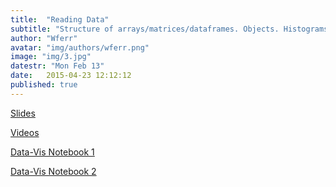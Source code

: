 ```yaml
---
title:  "Reading Data"
subtitle: "Structure of arrays/matrices/dataframes. Objects. Histograms and missing value imputation. Summary statistics."
author: "Wferr"
avatar: "img/authors/wferr.png"
image: "img/3.jpg"
datestr: "Mon Feb 13"
date:   2015-04-23 12:12:12
published: true
---
```


[Slides](https://docs.google.com/presentation/d/1WWNmpZdYLLtIjLW11Aswuj0_5Pf0CL2J6-rT2Fc0aGc/edit#slide=id.g1c95f0019c_0_1)

[Videos](https://youtu.be/nq5RLYvOwFg)

[Data-Vis Notebook 1](https://github.com/kaggledecal/sp17/blob/master/day03/data_vis.ipynb)

[Data-Vis Notebook 2](https://github.com/kaggledecal/sp17/blob/master/day03/visualization.ipynb)
